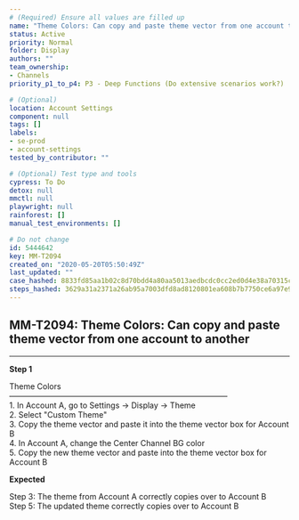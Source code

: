 ```yaml
---
# (Required) Ensure all values are filled up
name: "Theme Colors: Can copy and paste theme vector from one account to another"
status: Active
priority: Normal
folder: Display
authors: ""
team_ownership: 
- Channels
priority_p1_to_p4: P3 - Deep Functions (Do extensive scenarios work?)

# (Optional)
location: Account Settings
component: null
tags: []
labels: 
- se-prod
- account-settings
tested_by_contributor: ""

# (Optional) Test type and tools
cypress: To Do
detox: null
mmctl: null
playwright: null
rainforest: []
manual_test_environments: []

# Do not change
id: 5444642
key: MM-T2094
created_on: "2020-05-20T05:50:49Z"
last_updated: ""
case_hashed: 8833fd85aa1b02c8d70bdd4a80aa5013aedbcdc0cc2ed0d4e38a70315cd27212d36a13786cb72ca53e60bb74a7ae1700
steps_hashed: 3629a31a2371a26ab95a7003dfd8ad8120801ea608b7b7750ce6a97e9b99442bb59d2b465d1e82f646f6e2d39b73e7e2
---
```


<!-- (Auto-generated) Based on frontmatter's "key" and "name" -->

## MM-T2094: Theme Colors: Can copy and paste theme vector from one account to another

---

**Step 1**

Theme Colors\
————————————————————————————\
1\. In Account A, go to Settings -> Display -> Theme\
2\. Select "Custom Theme"\
3\. Copy the theme vector and paste it into the theme vector box for Account B\
4\. In Account A, change the Center Channel BG color\
5\. Copy the new theme vector and paste into the theme vector box for Account B

**Expected**

Step 3: The theme from Account A correctly copies over to Account B\
Step 5: The updated theme correctly copies over to Account B
